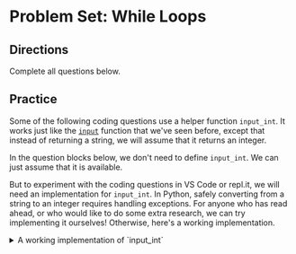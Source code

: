 # Problem Set: While Loops

## Directions

Complete all questions below.

## Practice

Some of the following coding questions use a helper function `input_int`.  It works just like the [`input`](https://docs.python.org/3/library/functions.html#input) function that we've seen before, except that instead of returning a string, we will assume that it returns an integer.

In the question blocks below, we don't need to define `input_int`. We can just assume that it is available.

But to experiment with the coding questions in VS Code or repl.it, we will need an implementation for `input_int`. In Python, safely converting from a string to an integer requires handling exceptions. For anyone who has read ahead, or who would like to do some extra research, we can try implementing it ourselves! Otherwise, here's a working implementation.

<details style="max-width: 700px; margin: auto;">
    <summary>A working implementation of `input_int`</summary>
```python
# accept a variable number of positional parameters
def input_int(*args):
    # loop forever (until we get valid input)
    while True:
        # get string input
        user_input = input(*args)
        try:
            # try converting to an int (will return if successful)
            return int(user_input)

            # if the conversion succeeded, we will have returned already
        except ValueError:
            # could not convert the input, so show an error message
            print('Try again.')
```
</details>


<!-- prettier-ignore-start -->
### !challenge

* type: code-snippet
* language: python3.6
* id: 0fdaf2f7-0573-4e0a-8fd2-46f15076de24
* title: While Loops

##### !question

We would like to prompt a user for a number of integers to sum, and then get each number, one by one, and return the sum of the input values.

Provide the implementation for `calculate_sum` so that it
- prompts the user for the number of values to input (be sure to use `input_int`)
- reads as many numbers from the user as they originally entered (again, use `input_int`)
- returns the sum of the entered integers

##### !end-question

##### !placeholder

```python
def calculate_sum():
    # be sure to call input_int when you need an integer from the user
    # a default implementation is provided above for experimenting in VS Code or repl.it
    pass
```

##### !end-placeholder

##### !tests

```py
import unittest
import main

num_src = None

def read_ints(nums):
    for num in nums:
        yield num

def input_int(_):
    return next(num_src)

# inject into main
main.input_int = input_int

class TestPython1(unittest.TestCase):

    def test_one(self):
        global num_src
        num_src = read_ints([6, 1, 1, 2, 3, 5, 8])
        self.assertEqual(20, main.calculate_sum())

    def test_two(self):
        global num_src
        num_src = read_ints([10, 0, 1, 2, 3, 4, 5, 6,7, 8, 9])
        self.assertEqual(45, main.calculate_sum())
```

##### !end-tests

#### !hint

A possible interaction with a user could look like this:
>How many numbers should we sum? 3<br />
>Enter an integer: 1<br />
>Enter an integer: 2<br />
>Enter an integer: 3<br />
>The sum of the numbers is 6


#### !end-hint

#### !explanation

An example of a working implementation:

```python
def calculate_sum():
    loop_count = input_int('How many numbers should we sum? ')
    counter = 0
    my_sum = 0

    while counter < loop_count:
        num = input_int('Enter an integer: ')
        my_sum += num
        counter += 1

    print(f'The sum of the numbers is {my_sum}')
    return my_sum
```

#### !end-explanation

### !end-challenge
<!-- prettier-ignore-end -->

